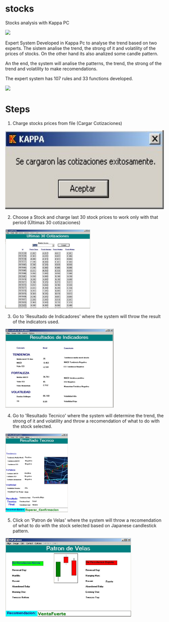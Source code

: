 # stocks
Stocks analysis with Kappa PC

<img src="./capture.jpg" height="250px" />

Expert System Developed in Kappa Pc to analyse the trend based on two experts.
The sistem analise the trend, the strong of it and volatility of the prices of stocks.
On the other hand its also analized some candle pattern.

An the end, the system will analise the patterns, the trend, 
the strong of the trend and volatility to make recomendations.


The expert system has 107 rules and 33 functions developed.

<img src="./capture.jpg" height="250px" />


# Steps

1) Charge stocks prices from file (Cargar Cotizaciones)

<img src="./images/step1.jpg" height="250px" />


2) Choose a Stock and charge last 30 stock prices to work only with that period (Últimas 30 cotizaciones)

<img src="./images/step2.jpg" height="250px" />


3) Go to 'Resultado de Indicadores' where the system will throw the result of the indicators used.


<img src="./images/step3.jpg" height="250px" />


4) Go to 'Resultado Tecnico'  where the system will determine the trend, the strong of it and volatility and throw a 
recomendation of what to do with the stock selected.

<img src="./images/step4.jpg" height="250px" />


5) Click on 'Patron de Velas'  where the system will throw a 
recomendation of what to do with the stock selected based on Japanese candlestick pattern.

<img src="./images/step5.jpg" height="250px" />